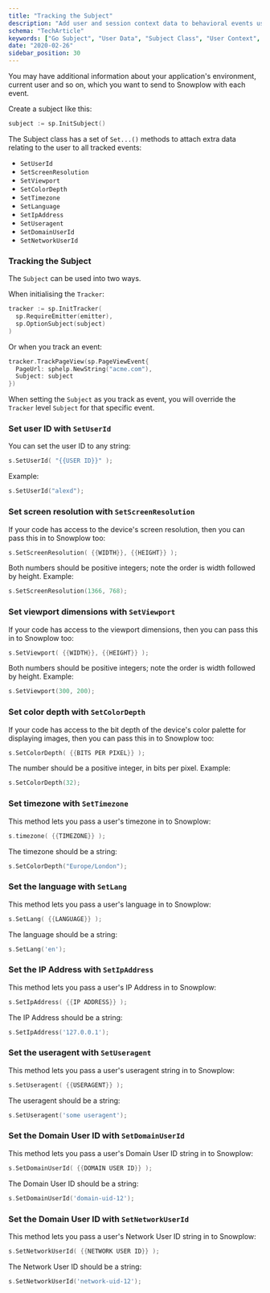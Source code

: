 ```yaml
---
title: "Tracking the Subject"
description: "Add user and session context data to behavioral events using Go tracker subject class."
schema: "TechArticle"
keywords: ["Go Subject", "User Data", "Subject Class", "User Context", "Go Context", "User Information"]
date: "2020-02-26"
sidebar_position: 30
---
```


You may have additional information about your application's environment, current user and so on, which you want to send to Snowplow with each event.

Create a subject like this:

```go
subject := sp.InitSubject()
```

The Subject class has a set of `Set...()` methods to attach extra data relating to the user to all tracked events:

- `SetUserId`
- `SetScreenResolution`
- `SetViewport`
- `SetColorDepth`
- `SetTimezone`
- `SetLanguage`
- `SetIpAddress`
- `SetUseragent`
- `SetDomainUserId`
- `SetNetworkUserId`

### Tracking the Subject

The `Subject` can be used into two ways.

When initialising the `Tracker`:

```go
tracker := sp.InitTracker(
  sp.RequireEmitter(emitter),
  sp.OptionSubject(subject)
)
```

Or when you track an event:

```go
tracker.TrackPageView(sp.PageViewEvent{
  PageUrl: sphelp.NewString("acme.com"),
  Subject: subject
})
```

When setting the `Subject` as you track as event, you will override the `Tracker` level `Subject` for that specific event.

### Set user ID with `SetUserId`

You can set the user ID to any string:

```go
s.SetUserId( "{{USER ID}}" );
```

Example:

```go
s.SetUserId("alexd");
```

### Set screen resolution with `SetScreenResolution`

If your code has access to the device's screen resolution, then you can pass this in to Snowplow too:

```go
s.SetScreenResolution( {{WIDTH}}, {{HEIGHT}} );
```

Both numbers should be positive integers; note the order is width followed by height. Example:

```go
s.SetScreenResolution(1366, 768);
```

### Set viewport dimensions with `SetViewport`

If your code has access to the viewport dimensions, then you can pass this in to Snowplow too:

```go
s.SetViewport( {{WIDTH}}, {{HEIGHT}} );
```

Both numbers should be positive integers; note the order is width followed by height. Example:

```go
s.SetViewport(300, 200);
```

### Set color depth with `SetColorDepth`

If your code has access to the bit depth of the device's color palette for displaying images, then you can pass this in to Snowplow too:

```go
s.SetColorDepth( {{BITS PER PIXEL}} );
```

The number should be a positive integer, in bits per pixel. Example:

```go
s.SetColorDepth(32);
```

### Set timezone with `SetTimezone`

This method lets you pass a user's timezone in to Snowplow:

```go
s.timezone( {{TIMEZONE}} );
```

The timezone should be a string:

```go
s.SetColorDepth("Europe/London");
```

### Set the language with `SetLang`

This method lets you pass a user's language in to Snowplow:

```go
s.SetLang( {{LANGUAGE}} );
```

The language should be a string:

```go
s.SetLang('en');
```

### Set the IP Address with `SetIpAddress`

This method lets you pass a user's IP Address in to Snowplow:

```go
s.SetIpAddress( {{IP ADDRESS}} );
```

The IP Address should be a string:

```go
s.SetIpAddress('127.0.0.1');
```

### Set the useragent with `SetUseragent`

This method lets you pass a user's useragent string in to Snowplow:

```go
s.SetUseragent( {{USERAGENT}} );
```

The useragent should be a string:

```go
s.SetUseragent('some useragent');
```

### Set the Domain User ID with `SetDomainUserId`

This method lets you pass a user's Domain User ID string in to Snowplow:

```go
s.SetDomainUserId( {{DOMAIN USER ID}} );
```

The Domain User ID should be a string:

```go
s.SetDomainUserId('domain-uid-12');
```

### Set the Domain User ID with `SetNetworkUserId`

This method lets you pass a user's Network User ID string in to Snowplow:

```go
s.SetNetworkUserId( {{NETWORK USER ID}} );
```

The Network User ID should be a string:

```go
s.SetNetworkUserId('network-uid-12');
```
